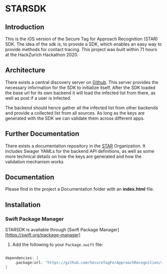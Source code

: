 # STARSDK

## Introduction
This is the iOS version of the Secure Tag for Approach Recognition (STAR) SDK. The idea of the sdk is, to provide a SDK, which enables an easy way to provide methods for contact tracing. This project was built within 71 hours at the HackZurich Hackathon 2020.

## Architecture
There exists a central discovery server on [Github](https://raw.githubusercontent.com/SecureTagForApproachRecognition/discovery/master/discovery.json). This server provides the necessary information for the SDK to initialize itself. After the SDK loaded the base url for its own backend it will load the infected list from there, as well as post if a user is infected.

The backend should hence gather all the infected list  from other backends and provide a collected list from all sources. As long as the keys are generated with the SDK we can validate them across different apps.

## Further Documentation

There exists a documentation repository in the [STAR](https://github.com/SecureTagForApproachRecognition) Organization. It includes Swager YAMLs for the backend API definitions, as well as some more technical details on how the keys are generated and how the validation mechanism works


## Documentation
Please find in the project a Documentation folder with an **index.html** file.

## Installation
### Swift Package Manager

STARSDK is available through [Swift Package Manager][https://swift.org/package-manager]

1. Add the following to your `Package.swift` file:

  ```swift

  dependencies: [
      .package(url: "https://github.com/SecureTagForApproachRecognition/star-sdk-ios.git", branch: "master")
  ]

  ```
